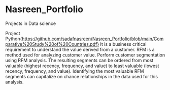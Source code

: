 # Nasreen_Portfolio
Projects in Data science

Project Python{https://github.com/sadafnasreen/Nasreen_Portfolio/blob/main/Comparative%20Study%20of%20Countries.pdf}
It is a business critical requirement to understand the value derived from a customer. RFM is a method used for analyzing customer value.
Perform customer segmentation using RFM analysis. The resulting segments can be ordered from most valuable (highest recency, frequency, and value) to least valuable (lowest recency, frequency, and value). Identifying the most valuable RFM segments can capitalize on chance relationships in the data used for this analysis.

